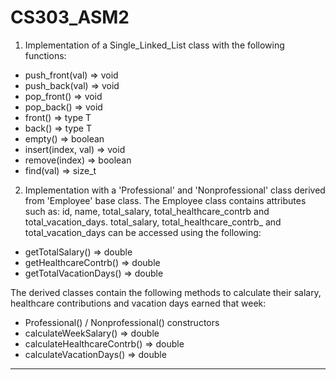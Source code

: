 # CS303_ASM2

1. Implementation of a Single_Linked_List class with the following functions:
  * push_front(val) => void
  * push_back(val) => void
  * pop_front() => void
  * pop_back() => void
  * front() => type T
  * back() => type T
  * empty() => boolean
  * insert(index, val) => void
  * remove(index) => boolean
  * find(val) => size_t


2. Implementation with a 'Professional' and 'Nonprofessional' class derived from 'Employee' base class. The Employee class contains attributes such as: id, name, total_salary, total_healthcare_contrb and total_vacation_days. total_salary, total_healthcare_contrb_ and total_vacation_days can be accessed using the following: 
  * getTotalSalary() => double
  * getHealthcareContrb() => double
  * getTotalVacationDays() => double

  The derived classes contain the following methods to calculate their salary, healthcare contributions and vacation days earned that week:
  * Professional() / Nonprofessional() constructors
  * calculateWeekSalary() => double
  * calculateHealthcareContrb() => double
  * calculateVacationDays() => double

-------





